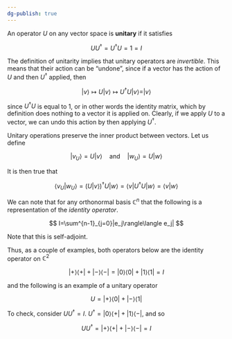 ```yaml
---
dg-publish: true
---
```

An operator $U$ on any vector space is **unitary** if it satisfies

$$ UU^\dagger=U^\dagger U=1 = I $$

The definition of unitarity implies that unitary operators are _invertible_. This means that their action can be “undone”, since if a vector has the action of $U$ and then $U^\dagger$ applied, then

$$ |v\rangle \mapsto U|v\rangle \mapsto U^\dagger U|v\rangle =|v\rangle $$

since $U^\dagger U$ is equal to 1, or in other words the identity matrix, which by definition does nothing to a vector it is applied on. Clearly, if we apply $U$ to a vector, we can undo this action by then applying $U^\dagger$.


Unitary operations preserve the inner product between vectors. Let us define

$$ |v_U\rangle=U|v\rangle \quad \text{and} \quad |w_U\rangle=U|w\rangle $$

It is then true that

$$ \langle v_U|w_U\rangle =\big (U|v\rangle\big )^\dagger U|w\rangle =\langle v|U^\dagger U|w\rangle=\langle v|w\rangle $$

We can note that for any orthonormal basis $\mathbb{C}^n$ that the following is a representation of the _identity operator_.

$$ I=\sum^{n-1}_{j=0}|e_j\rangle\langle e_j| $$

Note that this is self-adjoint.

Thus, as a couple of examples, both operators below are the identity operator on $\mathbb{C}^2$

$$ |+\rangle\langle +|+|-\rangle\langle -|=|0\rangle\langle0|+|1\rangle\langle 1|=I $$

and the following is an example of a unitary operator

$$ U=|+\rangle\langle 0|+|-\rangle\langle 1| $$

To check, consider $U U^\dagger=I$. $U^\dagger = |0\rangle\langle +|+|1\rangle\langle -|$, and so

$$ UU^\dagger = |+\rangle\langle +|+|-\rangle\langle -|=I $$